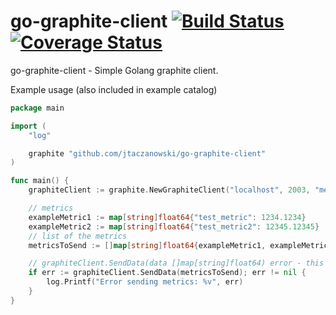 # go-graphite-client [![Build Status](https://travis-ci.org/jtaczanowski/go-graphite-client.png?branch=master)](https://travis-ci.org/jtaczanowski/go-graphite-client) [![Coverage Status](https://coveralls.io/repos/github/jtaczanowski/go-graphite-client/badge.svg?branch=master)](https://coveralls.io/github/jtaczanowski/go-graphite-client?branch=master)
go-graphite-client - Simple Golang graphite client.

Example usage (also included in example catalog)
```go
package main

import (
	"log"

	graphite "github.com/jtaczanowski/go-graphite-client"
)

func main() {
	graphiteClient := graphite.NewGraphiteClient("localhost", 2003, "metrics.prefix", "tcp")

	// metrics
	exampleMetric1 := map[string]float64{"test_metric": 1234.1234}
	exampleMetric2 := map[string]float64{"test_metric2": 12345.12345}
	// list of the metrics
	metricsToSend := []map[string]float64{exampleMetric1, exampleMetric2}

	// graphiteClient.SendData(data []map[string]float64) error - this method receives a list of metrics as an argument
	if err := graphiteClient.SendData(metricsToSend); err != nil {
		log.Printf("Error sending metrics: %v", err)
	}
}
```
